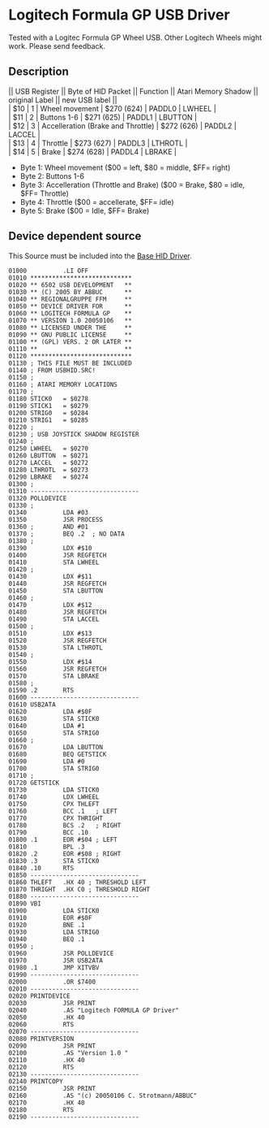 # Logitech Formula GP USB Driver  
  
  
Tested with a Logitec Formula GP Wheel USB. Other Logitech Wheels might work. Please send feedback.  
  
## Description  
  
  
|| USB Register || Byte of HID Packet || Function || Atari Memory Shadow || original Label || new USB label ||  
|  $10           |  1                 | Wheel movement  | $270 (624)  | PADDL0 | LWHEEL     |  
|  $11           |  2                 | Buttons 1-6 | $271 (625)  | PADDL1 | LBUTTON     |  
|  $12           |  3                 | Accelleration (Brake and Throttle)  | $272 (626)  | PADDL2 | LACCEL     |  
|  $13           |  4                 | Throttle | $273 (627)  | PADDL3 | LTHROTL     |  
|  $14           |  5                 | Brake | $274 (628)  | PADDL4 | LBRAKE     |  
  
  
- Byte 1: Wheel movement ($00 = left, $80 = middle, $FF= right)  
- Byte 2: Buttons 1-6  
- Byte 3: Accelleration (Throttle and Brake) ($00 = Brake, $80 = idle, $FF= Throttle)  
- Byte 4: Throttle ($00 = accellerate, $FF= idle)  
- Byte 5: Brake ($00 = Idle, $FF= Brake)  
  
  
## Device dependent source  
  
This Source must be included into the [Base HID Driver](../BaseHIDDriver/index.md).  
  
```
01000          .LI OFF
01010 ****************************
01020 ** 6502 USB DEVELOPMENT   **
01030 ** (C) 2005 BY ABBUC      **
01040 ** REGIONALGRUPPE FFM     **
01050 ** DEVICE DRIVER FOR      **
01060 ** LOGITECH FORMULA GP    **
01070 ** VERSION 1.0 20050106   **
01080 ** LICENSED UNDER THE     **
01090 ** GNU PUBLIC LICENSE     **
01100 ** (GPL) VERS. 2 OR LATER **
01110 **                        **
01120 ****************************
01130 ; THIS FILE MUST BE INCLUDED
01140 ; FROM USBHID.SRC!
01150 ;
01160 ; ATARI MEMORY LOCATIONS
01170 ;
01180 STICK0   = $0278
01190 STICK1   = $0279
01200 STRIG0   = $0284
01210 STRIG1   = $0285
01220 ;
01230 ; USB JOYSTICK SHADOW REGISTER
01240 ;
01250 LWHEEL   = $0270
01260 LBUTTON  = $0271
01270 LACCEL   = $0272
01280 LTHROTL  = $0273
01290 LBRAKE   = $0274
01300 ;
01310 ------------------------------
01320 POLLDEVICE
01330 ;
01340          LDA #03
01350          JSR PROCESS
01360 ;        AND #01
01370 ;        BEQ .2  ; NO DATA
01380 ;
01390          LDX #$10
01400          JSR REGFETCH
01410          STA LWHEEL
01420 ;
01430          LDX #$11
01440          JSR REGFETCH
01450          STA LBUTTON
01460 ;
01470          LDX #$12
01480          JSR REGFETCH
01490          STA LACCEL
01500 ;
01510          LDX #$13
01520          JSR REGFETCH
01530          STA LTHROTL
01540 ;
01550          LDX #$14
01560          JSR REGFETCH
01570          STA LBRAKE
01580 ;
01590 .2       RTS
01600 ------------------------------
01610 USB2ATA
01620          LDA #$0F
01630          STA STICK0
01640          LDA #1
01650          STA STRIG0
01660 ;
01670          LDA LBUTTON
01680          BEQ GETSTICK
01690          LDA #0
01700          STA STRIG0
01710 ;
01720 GETSTICK
01730          LDA STICK0
01740          LDX LWHEEL
01750          CPX THLEFT
01760          BCC .1   ; LEFT
01770          CPX THRIGHT
01780          BCS .2   ; RIGHT
01790          BCC .10
01800 .1       EOR #$04 ; LEFT
01810          BPL .3
01820 .2       EOR #$08 ; RIGHT
01830 .3       STA STICK0
01840 .10      RTS
01850 ------------------------------
01860 THLEFT   .HX 40 ; THRESHOLD LEFT
01870 THRIGHT  .HX C0 ; THRESHOLD RIGHT
01880 ------------------------------
01890 VBI
01900          LDA STICK0
01910          EOR #$0F
01920          BNE .1
01930          LDA STRIG0
01940          BEQ .1
01950 ;
01960          JSR POLLDEVICE
01970          JSR USB2ATA
01980 .1       JMP XITVBV
01990 ------------------------------
02000          .OR $7400
02010 ------------------------------
02020 PRINTDEVICE
02030          JSR PRINT
02040          .AS "Logitech FORMULA GP Driver"
02050          .HX 40
02060          RTS
02070 ------------------------------
02080 PRINTVERSION
02090          JSR PRINT
02100          .AS "Version 1.0 "
02110          .HX 40
02120          RTS
02130 ------------------------------
02140 PRINTCOPY
02150          JSR PRINT
02160          .AS "(c) 20050106 C. Strotmann/ABBUC"
02170          .HX 40
02180          RTS
02190 ------------------------------
```
  
  
  
